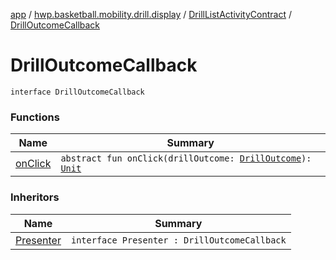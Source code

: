 [app](../../../index.md) / [hwp.basketball.mobility.drill.display](../../index.md) / [DrillListActivityContract](../index.md) / [DrillOutcomeCallback](.)

# DrillOutcomeCallback

`interface DrillOutcomeCallback`

### Functions

| Name | Summary |
|---|---|
| [onClick](on-click.md) | `abstract fun onClick(drillOutcome: `[`DrillOutcome`](../../../hwp.basketball.mobility.entitiy.drills.outcomes/-drill-outcome/index.md)`): `[`Unit`](https://kotlinlang.org/api/latest/jvm/stdlib/kotlin/-unit/index.html) |

### Inheritors

| Name | Summary |
|---|---|
| [Presenter](../-presenter/index.md) | `interface Presenter : DrillOutcomeCallback` |
